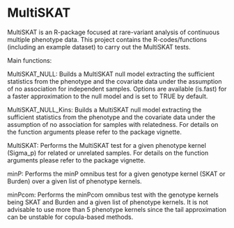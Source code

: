 # MultiSKAT
MultiSKAT is an R-package focused at rare-variant analysis of continuous multiple phenotype data. 
This project contains the R-codes/functions (including an example dataset) to carry out the MultiSKAT tests.

Main functions:

MultiSKAT_NULL: Builds a MultiSKAT null model extracting the sufficient statistics from the phenotype and the covariate data under the 
                assumption of no association for independent samples. Options are available (is.fast) for a faster approximation to the null model and is set to 
                TRUE by default. 
            
MultiSKAT_NULL_Kins: Builds a MultiSKAT null model extracting the sufficient statistics from the phenotype and the covariate data under the 
                     assumption of no association for samples with relatedness. For details on the function arguments please refer to the 
                     package vignette.
                     
MultiSKAT: Performs the MultiSKAT test for a given phenotype kernel (Sigma_p) for related or unrelated samples. For details on the function
           arguments please refer to the package vignette.                     
           
minP: Performs the minP omnibus test for a given genotype kernel (SKAT or Burden) over a given list of phenotype kernels.

minPcom: Performs the minPcom omnibus test with the genotype kernels being SKAT and Burden and a given list of phenotype kernels. It is not
         advisable to use more than 5 phenotype kernels since the tail approximation can be unstable for copula-based methods.
          
